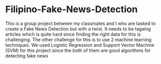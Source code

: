 # Filipino-Fake-News-Detection
This is a group project between my classmates and I who are tasked to create a Fake News Detection but with a twist. It needs to be tagalog articles which is quite hard since finding the right data for this is challenging. The other challenge for this is to use 2 machine learning techniques. We used Logistic Regression and Support Vector Machine (SVM) for this project since the both of them are good algorithms for detecting fake news
